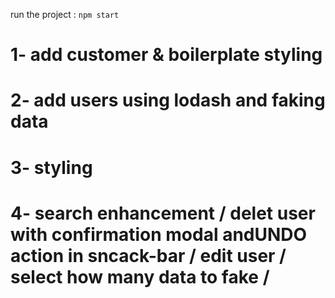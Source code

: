 
run the project  :  ``npm start ``
# 1- add customer & boilerplate styling
# 2- add users using lodash and faking data  
# 3- styling
# 4- search enhancement / delet user with confirmation modal andUNDO action in sncack-bar / edit user / select how many data to fake / 